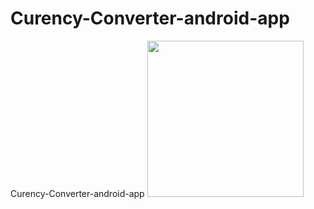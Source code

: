 # Curency-Converter-android-app
Curency-Converter-android-app
<img src="https://user-images.githubusercontent.com/73791462/210068908-254450bc-8e91-4fba-bc43-7b99022c19c0.jpg" width=250/>

